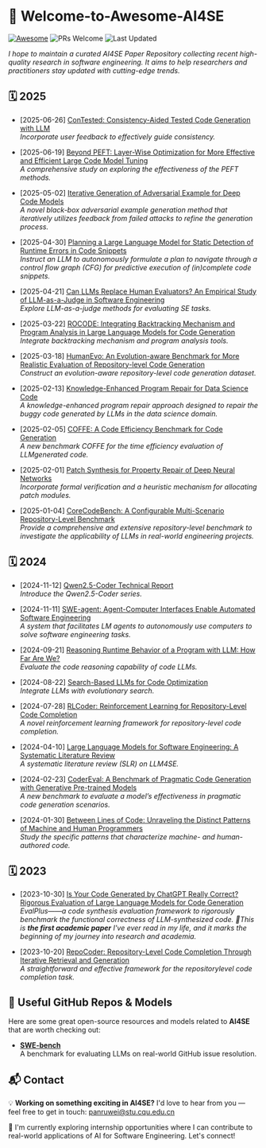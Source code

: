 # 🌟 Welcome-to-Awesome-AI4SE
<a name="top"></a>

[![Awesome](https://awesome.re/badge.svg)](https://awesome.re) ![PRs Welcome](https://img.shields.io/badge/PRs-Welcome-brightgreen) ![Last Updated](https://img.shields.io/badge/Last%20Updated-June%2030,%202025-blue)


*I hope to maintain a curated AI4SE Paper Repository collecting recent high-quality research in software engineering. It aims to help researchers and practitioners stay updated with cutting-edge trends.*



## 🗓️ 2025

- [2025-06-26] [ConTested: Consistency-Aided Tested Code Generation with LLM](https://conf.researchr.org/details/issta-2025/issta-2025-papers/27/ConTested-Consistency-Aided-Tested-Code-Generation-with-LLM)  
  *Incorporate user feedback to effectively guide consistency.*

- [2025-06-19] [Beyond PEFT: Layer-Wise Optimization for More Effective and Efficient Large Code Model Tuning](https://dl.acm.org/doi/10.1145/3729341)  
  *A comprehensive study on exploring the effectiveness of the PEFT methods.*

- [2025-05-02] [Iterative Generation of Adversarial Example for Deep Code Models](https://conf.researchr.org/details/icse-2025/icse-2025-research-track/77/Iterative-Generation-of-Adversarial-Example-for-Deep-Code-Models)  
  *A novel black-box adversarial example generation method that iteratively utilizes feedback from failed attacks to refine the generation process.*

- [2025-04-30] [Planning a Large Language Model for Static Detection of Runtime Errors in Code Snippets](https://ieeexplore.ieee.org/document/11029953)  
  *Instruct an LLM to autonomously formulate a plan to navigate through a control flow graph (CFG) for predictive execution of (in)complete code snippets.*


- [2025-04-21] [Can LLMs Replace Human Evaluators? An Empirical Study of LLM-as-a-Judge in Software Engineering](https://arxiv.org/pdf/2502.06193)  
  *Explore LLM-as-a-judge methods for evaluating SE tasks.*

- [2025-03-22] [ROCODE: Integrating Backtracking Mechanism and Program Analysis in Large Language Models for Code Generation](https://arxiv.org/pdf/2411.07112)  
  *Integrate backtracking mechanism and program analysis tools.*

- [2025-03-18] [HumanEvo: An Evolution-aware Benchmark for More Realistic Evaluation of Repository-level Code Generation](https://arxiv.org/pdf/2406.06918)  
  *Construct an evolution-aware repository-level code generation dataset.*

- [2025-02-13] [Knowledge-Enhanced Program Repair for Data Science Code](https://arxiv.org/pdf/2502.09771)  
  *A knowledge-enhanced program repair approach designed to repair the buggy code generated by LLMs in the data science domain.*

- [2025-02-05] [COFFE: A Code Efficiency Benchmark for Code Generation](https://arxiv.org/pdf/2502.02827)  
  *A new benchmark COFFE for the time efficiency evaluation of LLMgenerated code.*

- [2025-02-01] [Patch Synthesis for Property Repair of Deep Neural Networks](https://arxiv.org/pdf/2404.01642)  
  *Incorporate formal verification and a heuristic mechanism for allocating patch modules.*

- [2025-01-04] [CoreCodeBench: A Configurable Multi-Scenario Repository-Level Benchmark](https://arxiv.org/pdf/2507.05281)  
  *Provide a comprehensive and extensive repository-level benchmark to investigate the applicability of LLMs in real-world engineering projects.*






## 🗓️ 2024


- [2024-11-12] [Qwen2.5-Coder Technical Report](https://arxiv.org/pdf/2409.12186)  
  *Introduce the Qwen2.5-Coder series.*


- [2024-11-11] [SWE-agent: Agent-Computer Interfaces Enable Automated Software Engineering](https://arxiv.org/pdf/2405.15793)  
  *A system that facilitates LM agents to autonomously use computers to solve software engineering tasks.*


- [2024-09-21] [Reasoning Runtime Behavior of a Program with LLM: How Far Are We?](https://arxiv.org/pdf/2403.16437)  
  *Evaluate the code reasoning capability of code LLMs.*



- [2024-08-22] [Search-Based LLMs for Code Optimization](https://arxiv.org/pdf/2408.12159)  
  *Integrate LLMs with evolutionary search.*

- [2024-07-28] [RLCoder: Reinforcement Learning for Repository-Level Code Completion](https://arxiv.org/pdf/2407.19487)  
  *A novel reinforcement learning framework for repository-level code completion.*

- [2024-04-10] [Large Language Models for Software Engineering: A Systematic Literature Review](https://arxiv.org/pdf/2308.10620)  
  *A systematic literature review (SLR) on LLM4SE.* 

- [2024-02-23] [CoderEval: A Benchmark of Pragmatic Code Generation with Generative Pre-trained Models](https://arxiv.org/pdf/2507.05281)  
  *A new benchmark to evaluate a model’s effectiveness in pragmatic code generation scenarios.*

- [2024-01-30] [Between Lines of Code: Unraveling the Distinct Patterns of Machine and Human Programmers](https://arxiv.org/pdf/2401.06461)  
  *Study the specific patterns that characterize machine- and human-authored code.*

## 🗓️ 2023

- [2023-10-30] [Is Your Code Generated by ChatGPT Really Correct? Rigorous Evaluation of Large Language Models for Code Generation](https://arxiv.org/pdf/2305.01210)  
  *EvalPlus——a code synthesis evaluation framework to rigorously benchmark the functional correctness of LLM-synthesized code. 🌟This is **the first academic paper** I've ever read in my life, and it marks the beginning of my journey into research and academia.*

- [2023-10-20] [RepoCoder: Repository-Level Code Completion Through Iterative Retrieval and Generation](https://arxiv.org/pdf/2303.12570)  
  *A straightforward and effective framework for the repositorylevel code completion task.*



## 🚀 Useful GitHub Repos & Models

Here are some great open-source resources and models related to **AI4SE** that are worth checking out:

-  **[SWE-bench](https://github.com/princeton-nlp/SWE-bench)**  
  A benchmark for evaluating LLMs on real-world GitHub issue resolution.  




## 📬 Contact

💡 **Working on something exciting in AI4SE?** I'd love to hear from you — feel free to get in touch: panruwei@stu.cqu.edu.cn

🌱 I'm currently exploring internship opportunities where I can contribute to real-world applications of AI for Software Engineering. Let's connect!



